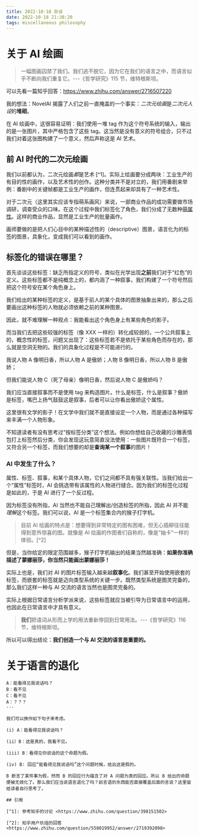 ```yaml
---
title: 2022-10-18 杂谈
date: 2022-10-18 21:38:20
tags: miscellaneous philosophy
---
```


# 关于 AI 绘画

> 一幅图画囚禁了我们。我们逃不脱它，因为它在我们的语言之中，而语言似乎不断向我们重复它。---《哲学研究》115 节，维特根斯坦。

可以先看一篇知乎回答：<https://www.zhihu.com/answer/2716507220>

我的想法：NovelAI 揭露了人们之前一直掩盖的一个事实：*二次元绘画*是*二次元人设*的**堆砌**。

在 AI 绘画中，这很容易证明：我们使用一堆 tag 作为这个符号系统的输入，输出的是一张图片，其中严格包含了这些 tag。这当然是没有意义的符号组合，只不过我们对着这张图构建了一个意义，然后声称这是 AI 艺术。

## 前 AI 时代的二次元绘画

我们以前都认为，二次元绘画*都*是艺术 [^1]。实际上绘画要分成两块：工业生产的有目的性的画作，以及艺术性的创作。这种分类并不是对立的，我们用番剧来举例：番剧中的关键帧都是工业生产的画作，但连贯起来却具有了一种艺术性。

对于二次元（这里其实应该专指萌系画风）来说，一部商业作品的成功需要做市场调研，调查受众的口味。在这个过程中我们标签化了角色，我们分成了无数种[萌属性](https://zh.moegirl.org.cn/%E8%90%8C%E5%B1%9E%E6%80%A7)。这样的商业作品，显然是工业生产的批量画作。

画师要做的是把人们心目中的某种描述性的（descriptive）图景，语言化为的标签的图景，具象化，变成我们可以看到的画作。

## 标签化的错误在哪里？

首先谈谈这些标签：缺乏所指定义的符号，类似在光学出现**之前**我们对于“红色”的定义。这些标签都不是纯概念上的，都内涵了一种叙事，我们构建了一个符号然后把这个符号安在某个角色身上。

我们给出的某种标签的定义，是基于前人的某个具体的图景抽象出来的，那么之后要画出这种标签的人物就必须依赖之前的某种图景。

因此，就不难理解一种观点：我能看出这个角色身上有某些角色的影子。

而当我们去把这些较强的标签（像 XXX 一样的）转化成较弱的，一个公共叙事上的，概念性的标签，问题又出现了：这些标签若不是依托于某些角色而存在的，那么就是空洞无物的。我们的具象化过程是不可能进行的。

我说人物 A 像明日香，所以人物 A 是傲娇；人物 B 像明日香，所以人物 B 是傲娇；

但我们能说人物 C（死了母亲）像明日香，然后说人物 C 是傲娇吗？

我们应当直接叙事而不是使用 tag 来构造图片。什么是标签，什么是叙事？傲娇是标签，嘴巴上扬气鼓鼓这是叙事，后者可以让你看出傲娇这个属性。

这里很有文学的影子！在文学中我们就不是直接设定一个人物，而是通过各种描写来丰满一个人物形象。

不知道读者有没有思考过“按标签分类”这个想法。例如你想给自己收藏的沙雕表情包打上标签然后分类，你会发现这玩意简直没法使用：一些图片既符合一个标签，又符合另一个标签，而我们想要的却是**查询某一个叙事**的图片！

### AI 中发生了什么？

属性、标签、叙事，和某个具体人物，它们之间都不具有强关联性。当我们给出一个“属性”标签时，AI 会挑选带有该属性的人物进行缝合。因为我们的标签化过程是如此的，于是 AI 进行了一个反过程。

因为标签没有所指，AI 当然也不能自己理解出/创造标签的所指，因此 AI 并不能*理解*这个标签。我们可以说，AI 是一个标签集合内的猴子打字机。

> 目前 AI 绘画的特点是：想要得到非常特定的图有困难，但无心插柳往往能得到意外惊喜的图。就像是 AI 绘画的作图者们自称的，像是“抽卡”一样的体验。[^2]

但是，当你给定的限定范围越多，猴子打字机输出的结果当然越准确：**如果你准确描述了蒙娜丽莎，你当然只能画出蒙娜丽莎！**

实际上也是，我们对 AI 的图片标签输入越来越**叙事化**。我们甚至开始使用嵌套的标签，而嵌套的标签就是迈向类型系统的关键一步。既然类型系统是图灵完备的，那么我们这样一种与 AI 交流的语言当然也是图灵完备的。

实际上根据日常语言分析学派来说，这些标签就应当被引导为日常语言中的运用，也因此在日常语言中才具有意义。

> **我们**把语词从形而上学的用法重新带回到日常用法。---《哲学研究》116 节，维特根斯坦。

所以可以得出结论：**我们创造一个与 AI 交流的语言是重要的。**



# 关于语言的退化

```
A：能看得见我说话吗？
B：看不见
C：看不见
A：？？？
···

我们可以换作如下句子来考虑。

(i) A：能看得见我说话吗？

(ii）B：这是真的，我看不见。

(iii) B：看得见你说话的这个命题为假。

(iv) B: 回应“能看得见我说话吗”这个问题时候，给出这是假的。

B 断言了某件事为假，然而 B 的回应行为蕴含了对 A 问题为真的回应。所以 B 给出的命题便被无效化了。那么我们应当说语言退化了吗？前言语的东西能否直接覆盖后面的言说？这里留给读者自行思考了。

## 引用

[^1]: 参考知乎的讨论 <https://www.zhihu.com/question/398151502>

[^2]: 知乎用户玖瑶的回答 <https://www.zhihu.com/question/558019952/answer/2719392098>